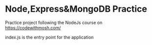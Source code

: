 # Node,Express&MongoDB Practice
Practice project following the NodeJs course on https://codewithmosh.com/

index.js is the entry point for the application
